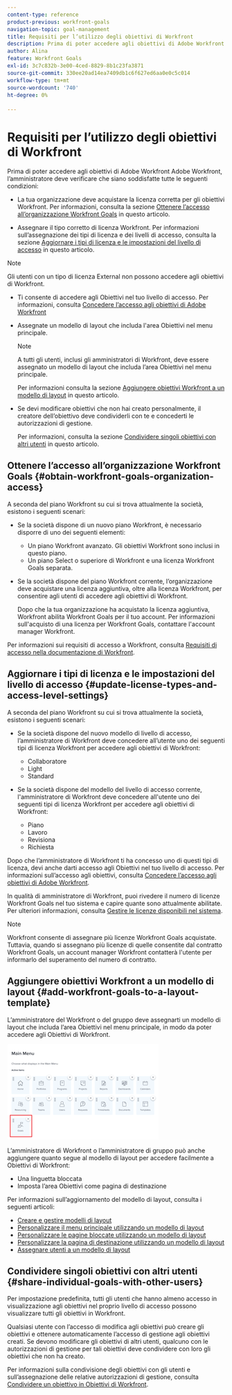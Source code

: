 ```yaml
---
content-type: reference
product-previous: workfront-goals
navigation-topic: goal-management
title: Requisiti per l’utilizzo degli obiettivi di Workfront
description: Prima di poter accedere agli obiettivi di Adobe Workfront Adobe Workfront, l’amministratore deve verificare che alcune condizioni siano soddisfatte.
author: Alina
feature: Workfront Goals
exl-id: 3c7c832b-3e00-4ced-8829-8b1c23fa3871
source-git-commit: 330ee20ad14ea7409db1c6f627ed6aa0e0c5c014
workflow-type: tm+mt
source-wordcount: '740'
ht-degree: 0%

---
```


# Requisiti per l’utilizzo degli obiettivi di Workfront

Prima di poter accedere agli obiettivi di Adobe Workfront Adobe Workfront, l’amministratore deve verificare che siano soddisfatte tutte le seguenti condizioni:

<!--drafted for P&P - replace the first bullet with this one when licensing changes: 
* Your company must purchase the correct Adobe Worfront plan or Adobe Workfront Goal license. For information, see the section [Obtain Workfront Goals organization access](#obtain-workfront-goals-organization-access)in this article.-->

* La tua organizzazione deve acquistare la licenza corretta per gli obiettivi Workfront. Per informazioni, consulta la sezione [Ottenere l’accesso all’organizzazione Workfront Goals](#obtain-workfront-goals-organization-access) in questo articolo.

* Assegnare il tipo corretto di licenza Workfront. Per informazioni sull’assegnazione dei tipi di licenza e dei livelli di accesso, consulta la sezione [Aggiornare i tipi di licenza e le impostazioni del livello di accesso](#update-license-types-and-access-level-settings) in questo articolo.

>[!NOTE]
>
>Gli utenti con un tipo di licenza External non possono accedere agli obiettivi di Workfront.

* Ti consente di accedere agli Obiettivi nel tuo livello di accesso. Per informazioni, consulta [Concedere l’accesso agli obiettivi di Adobe Workfront](../../administration-and-setup/add-users/configure-and-grant-access/grant-access-goals.md)

* Assegnate un modello di layout che includa l&#39;area Obiettivi nel menu principale.

  >[!NOTE]
  >
  >A tutti gli utenti, inclusi gli amministratori di Workfront, deve essere assegnato un modello di layout che includa l’area Obiettivi nel menu principale.

  Per informazioni consulta la sezione [Aggiungere obiettivi Workfront a un modello di layout](#add-workfront-goals-to-a-layout-template) in questo articolo.

* Se devi modificare obiettivi che non hai creato personalmente, il creatore dell’obiettivo deve condividerli con te e concederti le autorizzazioni di gestione.

  Per informazioni, consulta la sezione [Condividere singoli obiettivi con altri utenti](#share-individual-goals-with-other-users) in questo articolo.

## Ottenere l’accesso all’organizzazione Workfront Goals {#obtain-workfront-goals-organization-access}


A seconda del piano Workfront su cui si trova attualmente la società, esistono i seguenti scenari:

* Se la società dispone di un nuovo piano Workfront, è necessario disporre di uno dei seguenti elementi:

   * Un piano Workfront avanzato. Gli obiettivi Workfront sono inclusi in questo piano.
   * Un piano Select o superiore di Workfront e una licenza Workfront Goals separata.

* Se la società dispone del piano Workfront corrente, l’organizzazione deve acquistare una licenza aggiuntiva, oltre alla licenza Workfront, per consentire agli utenti di accedere agli obiettivi di Workfront.

  Dopo che la tua organizzazione ha acquistato la licenza aggiuntiva, Workfront abilita Workfront Goals per il tuo account. Per informazioni sull&#39;acquisto di una licenza per Workfront Goals, contattare l&#39;account manager Workfront.

Per informazioni sui requisiti di accesso a Workfront, consulta [Requisiti di accesso nella documentazione di Workfront](/help/quicksilver/administration-and-setup/add-users/access-levels-and-object-permissions/access-level-requirements-in-documentation.md).

## Aggiornare i tipi di licenza e le impostazioni del livello di accesso  {#update-license-types-and-access-level-settings}

A seconda del piano Workfront su cui si trova attualmente la società, esistono i seguenti scenari:

* Se la società dispone del nuovo modello di livello di accesso, l’amministratore di Workfront deve concedere all’utente uno dei seguenti tipi di licenza Workfront per accedere agli obiettivi di Workfront:

   * Collaboratore
   * Light
   * Standard

* Se la società dispone del modello del livello di accesso corrente, l&#39;amministratore di Workfront deve concedere all&#39;utente uno dei seguenti tipi di licenza Workfront per accedere agli obiettivi di Workfront:

   * Piano
   * Lavoro
   * Revisiona
   * Richiesta

Dopo che l’amministratore di Workfront ti ha concesso uno di questi tipi di licenza, devi anche darti accesso agli Obiettivi nel tuo livello di accesso. Per informazioni sull’accesso agli obiettivi, consulta [Concedere l’accesso agli obiettivi di Adobe Workfront](../../administration-and-setup/add-users/configure-and-grant-access/grant-access-goals.md).

In qualità di amministratore di Workfront, puoi rivedere il numero di licenze Workfront Goals nel tuo sistema e capire quante sono attualmente abilitate. Per ulteriori informazioni, consulta [Gestire le licenze disponibili nel sistema](../../administration-and-setup/get-started-wf-administration/manage-available-licenses-in-your-system.md).

>[!NOTE]
>
>Workfront consente di assegnare più licenze Workfront Goals acquistate. Tuttavia, quando si assegnano più licenze di quelle consentite dal contratto Workfront Goals, un account manager Workfront contatterà l&#39;utente per informarlo del superamento del numero di contratto.

## Aggiungere obiettivi Workfront a un modello di layout {#add-workfront-goals-to-a-layout-template}

L’amministratore del Workfront o del gruppo deve assegnarti un modello di layout che includa l’area Obiettivi nel menu principale, in modo da poter accedere agli Obiettivi di Workfront.

![](assets/layout-template-align-highlighted-350x220.png)

L’amministratore di Workfront o l’amministratore di gruppo può anche aggiungere quanto segue al modello di layout per accedere facilmente a Obiettivi di Workfront:

* Una linguetta bloccata
* Imposta l’area Obiettivi come pagina di destinazione

Per informazioni sull’aggiornamento del modello di layout, consulta i seguenti articoli:

* [Creare e gestire modelli di layout](../../administration-and-setup/customize-workfront/use-layout-templates/create-and-manage-layout-templates.md)
* [Personalizzare il menu principale utilizzando un modello di layout](../../administration-and-setup/customize-workfront/use-layout-templates/customize-main-menu.md)
* [Personalizzare le pagine bloccate utilizzando un modello di layout](../../administration-and-setup/customize-workfront/use-layout-templates/customize-pinned-pages.md)
* [Personalizzare la pagina di destinazione utilizzando un modello di layout](../../administration-and-setup/customize-workfront/use-layout-templates/customize-landing-page.md)
* [Assegnare utenti a un modello di layout](../../administration-and-setup/customize-workfront/use-layout-templates/assign-users-to-layout-template.md)

## Condividere singoli obiettivi con altri utenti {#share-individual-goals-with-other-users}

Per impostazione predefinita, tutti gli utenti che hanno almeno accesso in visualizzazione agli obiettivi nel proprio livello di accesso possono visualizzare tutti gli obiettivi in Workfront.

Qualsiasi utente con l’accesso di modifica agli obiettivi può creare gli obiettivi e ottenere automaticamente l’accesso di gestione agli obiettivi creati. Se devono modificare gli obiettivi di altri utenti, qualcuno con le autorizzazioni di gestione per tali obiettivi deve condividere con loro gli obiettivi che non ha creato.

Per informazioni sulla condivisione degli obiettivi con gli utenti e sull’assegnazione delle relative autorizzazioni di gestione, consulta [Condividere un obiettivo in Obiettivi di Workfront](../../workfront-goals/workfront-goals-settings/share-a-goal.md).
